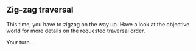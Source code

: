 ## Zig-zag traversal ##
This time, you have to zigzag on the way up. Have a look at the objective
world for more details on the requested traversal order.

Your turn...

